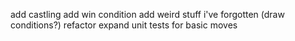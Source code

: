 add castling
add win condition
add weird stuff i've forgotten (draw conditions?)
refactor
expand unit tests for basic moves
